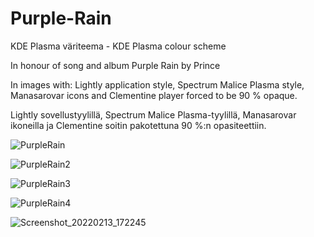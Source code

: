 # Purple-Rain
KDE Plasma väriteema - KDE Plasma colour scheme

In honour of song and album Purple Rain by Prince

In images with: Lightly application style, Spectrum Malice Plasma style, Manasarovar icons and Clementine player forced to be 90 % opaque.

Lightly sovellustyylillä, Spectrum Malice Plasma-tyylillä, Manasarovar ikoneilla ja Clementine soitin pakotettuna 90 %:n opasiteettiin.

![PurpleRain](https://user-images.githubusercontent.com/73434605/153747895-d01e12e3-0d89-45c5-b1af-2df052345c5f.png)

![PurpleRain2](https://user-images.githubusercontent.com/73434605/153747931-0db87d95-b751-4a5d-a5a1-537989e77a47.png)

![PurpleRain3](https://user-images.githubusercontent.com/73434605/153747941-691de853-15f7-4b80-851e-e2baadc7cfef.png)

![PurpleRain4](https://user-images.githubusercontent.com/73434605/153748826-5fb23046-2482-4472-8d19-063d0751b5b2.png)

![Screenshot_20220213_172245](https://user-images.githubusercontent.com/73434605/153760627-9bfa6ea5-cda7-4b66-8e93-1f72a3916d39.png)
